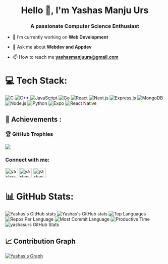 <h1 align="center">Hello 👋, I'm Yashas Manju Urs</h1>
<h3 align="center">A passionate Computer Science Enthusiast</h3>

- 🔭 I’m currently working on **Web Development** 
  
- 💬 Ask me about **Webdev and Appdev**

- 📫 How to reach me **yashasmanjuurs@gmail.com**

# 💻 Tech Stack:
![C](https://img.shields.io/badge/C-%2300599C.svg?style=flat&logo=c&logoColor=white)
![C++](https://img.shields.io/badge/C++-%2300599C.svg?style=flat&logo=c%2B%2B&logoColor=white)
![JavaScript](https://img.shields.io/badge/JavaScript-%23F7DF1E.svg?style=flat&logo=javascript&logoColor=black)
![Go](https://img.shields.io/badge/Go-%2300ADD8.svg?style=flat&logo=go&logoColor=white)
![React](https://img.shields.io/badge/React-%2320232a.svg?style=flat&logo=react&logoColor=%2361DAFB)
![Next.js](https://img.shields.io/badge/Next.js-%23000000.svg?style=flat&logo=nextdotjs&logoColor=white)
![Express.js](https://img.shields.io/badge/Express.js-%23000000.svg?style=flat&logo=express&logoColor=white)
![MongoDB](https://img.shields.io/badge/MongoDB-%2347A248.svg?style=flat&logo=mongodb&logoColor=white)
![Node.js](https://img.shields.io/badge/Node.js-%23339933.svg?style=flat&logo=node.js&logoColor=white)
![Python](https://img.shields.io/badge/Python-3670A0?style=flat&logo=python&logoColor=ffdd54)
![Expo](https://img.shields.io/badge/Expo-000020?style=flat&logo=expo&logoColor=white)
![React Native](https://img.shields.io/badge/React_Native-20232A?style=flat&logo=react&logoColor=61DAFB)

## 🏅 Achievements :
### 🏆 GitHub Trophies
![](https://github-profile-trophy.vercel.app/?username=yashasurs&theme=monokai&no-frame=false&no-bg=true&margin-w=4)

<h3 align="left">Connect with me:</h3>
<p align="left">
<a href="https://www.linkedin.com/in/yashas-manju-urs-033aa0291" target="blank"><img align="center" src="https://raw.githubusercontent.com/rahuldkjain/github-profile-readme-generator/master/src/images/icons/Social/linked-in-alt.svg" alt="yashasurs" height="30" width="40" /></a>
<a href="https://x.com/yashas_urs88539" target="blank"><img align="center" src="https://raw.githubusercontent.com/rahuldkjain/github-profile-readme-generator/master/src/images/icons/Social/twitter.svg" alt="yashasurs" height="30" width="40" /></a>
<a href="https://leetcode.com/u/yashasmanjuurs/" target="blank"><img align="center" src="https://raw.githubusercontent.com/rahuldkjain/github-profile-readme-generator/master/src/images/icons/Social/leet-code.svg" alt="yashasurs" height="30" width="40" /></a>
</p>

# 📊 GitHub Stats:
![Yashas's GitHub stats](https://github-readme-streak-stats.herokuapp.com/?user=yashasurs&theme=radical&hide_border=true)
![Yashas's GitHub stats](https://github-readme-stats.vercel.app/api?username=yashasurs&theme=radical&hide_border=true&include_all_commits=false&count_private=true)
![Top Languages](https://github-readme-stats.vercel.app/api/top-langs/?username=yashasurs&theme=radical&hide_border=true&include_all_commits=false&count_private=true&layout=compact)
![Repos Per Language](http://github-profile-summary-cards.vercel.app/api/cards/repos-per-language?username=yashasurs&theme=radical)
![Most Commit Language](http://github-profile-summary-cards.vercel.app/api/cards/most-commit-language?username=yashasurs&theme=radical)
![Productive Time](http://github-profile-summary-cards.vercel.app/api/cards/productive-time?username=yashasurs&theme=radical&utcOffset=8)
<img src="https://github-readme-stats.vercel.app/api/top-langs/?username=yashasurs&theme=radical&show_icons=true&hide_border=true&layout=compact" alt="yashasurs GitHub Stats" />

## 📈 Contribution Graph
[![Yashas's Graph](https://github-readme-activity-graph.vercel.app/graph?username=yashasurs&theme=react-dark&area=true)](https://github.com/ashutosh00710/github-readme-activity-graph)
